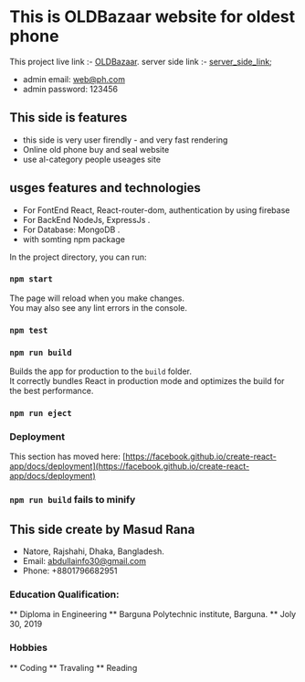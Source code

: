 # This is OLDBazaar website for oldest phone

This project live link :- [OLDBazaar](https://email-password-auth-953b5.web.app/).
server side link :- [server_side_link]();

* admin email: web@ph.com
* admin password: 123456

## This side is features
* this side is very user firendly - and very fast rendering
* Online old phone buy and seal website
* use al-category people useages site

## usges features and technologies
*   For FontEnd React, React-router-dom, authentication by using firebase
*   For BackEnd NodeJs, ExpressJs .
*   For Database: MongoDB .
*   with somting npm package


In the project directory, you can run:

### `npm start`


The page will reload when you make changes.\
You may also see any lint errors in the console.

### `npm test`


### `npm run build`

Builds the app for production to the `build` folder.\
It correctly bundles React in production mode and optimizes the build for the best performance.

### `npm run eject`

### Deployment

This section has moved here: [https://facebook.github.io/create-react-app/docs/deployment](https://facebook.github.io/create-react-app/docs/deployment)

### `npm run build` fails to minify

## This side create by Masud Rana 

*   Natore, Rajshahi, Dhaka, Bangladesh.
*   Email: abdullainfo30@gmail.com
*   Phone: +8801796682951

### Education Qualification: 
** Diploma in Engineering
** Barguna Polytechnic institute, Barguna.
** Joly 30, 2019

### Hobbies 
** Coding
** Travaling
** Reading

